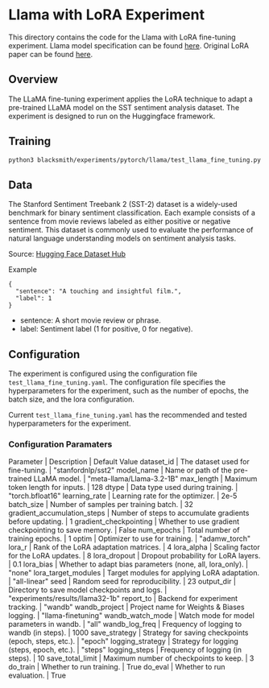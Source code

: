 # Llama with LoRA Experiment

This directory contains the code for the Llama with LoRA fine-tuning experiment.
Llama model specification can be found [here](https://huggingface.co/meta-llama/Llama-3.2-1B).
Original LoRA paper can be found [here](https://arxiv.org/pdf/2106.09685).

## Overview

The LLaMA fine-tuning experiment applies the LoRA technique to adapt a pre-trained LLaMA model on the SST sentiment analysis dataset.
The experiment is designed to run on the Huggingface framework.

## Training

```bash
python3 blacksmith/experiments/pytorch/llama/test_llama_fine_tuning.py
```

## Data

The Stanford Sentiment Treebank 2 (SST-2) dataset is a widely-used benchmark for binary sentiment classification.
Each example consists of a sentence from movie reviews labeled as either positive or negative sentiment.
This dataset is commonly used to evaluate the performance of natural language understanding models on sentiment analysis tasks.

Source: [Hugging Face Dataset Hub](https://huggingface.co/datasets/stanfordnlp/sst2)

Example
```
{
  "sentence": "A touching and insightful film.",
  "label": 1
}
```
- sentence: A short movie review or phrase.
- label: Sentiment label (1 for positive, 0 for negative).


## Configuration

The experiment is configured using the configuration file `test_llama_fine_tuning.yaml`. The configuration file specifies the hyperparameters for the experiment, such as the number of epochs, the batch size, and the lora configuration.

Current `test_llama_fine_tuning.yaml` has the recommended and tested hyperparameters for the experiment.

### Configuration Paramaters

Parameter | Description | Default Value
dataset_id | The dataset used for fine-tuning. | "stanfordnlp/sst2"
model_name | Name or path of the pre-trained LLaMA model. | "meta-llama/Llama-3.2-1B"
max_length | Maximum token length for inputs. | 128
dtype | Data type used during training. | "torch.bfloat16"
learning_rate | Learning rate for the optimizer. | 2e-5
batch_size | Number of samples per training batch. | 32
gradient_accumulation_steps | Number of steps to accumulate gradients before updating. | 1
gradient_checkpointing | Whether to use gradient checkpointing to save memory. | False
num_epochs | Total number of training epochs. | 1
optim | Optimizer to use for training. | "adamw_torch"
lora_r | Rank of the LoRA adaptation matrices. | 4
lora_alpha | Scaling factor for the LoRA updates. | 8
lora_dropout | Dropout probability for LoRA layers. | 0.1
lora_bias | Whether to adapt bias parameters (none, all, lora_only). | "none"
lora_target_modules | Target modules for applying LoRA adaptation. | "all-linear"
seed | Random seed for reproducibility. | 23
output_dir | Directory to save model checkpoints and logs. | "experiments/results/llama32-1b"
report_to | Backend for experiment tracking. | "wandb"
wandb_project | Project name for Weights & Biases logging. | "llama-finetuning"
wandb_watch_mode | Watch mode for model parameters in wandb. | "all"
wandb_log_freq | Frequency of logging to wandb (in steps). | 1000
save_strategy | Strategy for saving checkpoints (epoch, steps, etc.). | "epoch"
logging_strategy | Strategy for logging (steps, epoch, etc.). | "steps"
logging_steps | Frequency of logging (in steps). | 10
save_total_limit | Maximum number of checkpoints to keep. | 3
do_train | Whether to run training. | True
do_eval | Whether to run evaluation. | True